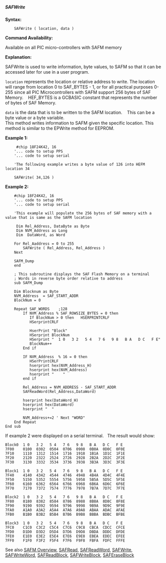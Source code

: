 <div class="section">

<div class="titlepage">

<div>

<div>

##### <span id="safwrite"></span>SAFWrite

</div>

</div>

</div>

<span class="strong">**Syntax:**</span>

``` screen
    SAFWrite ( location, data )
```

<span class="strong">**Command Availability:**</span>

Available on all PIC micro-controllers with SAFM memory

<span class="strong">**Explanation:**</span>  
  
SAFWrite is used to write information, byte values, to SAFM so that it
can be accessed later for use in a user program.  
  
`location` represents the location or relative address to write. The
location will range from location 0 to SAF\_BYTES - 1, or for all
practical purposes 0-255 since all PIC Microcontrollers with SAFM
support 256 bytes of SAF Memory.    HEF\_BYTES is a GCBASIC constant
that represents the number of bytes of SAF Memory.  
  
`data` is the data that is to be written to the SAFM location.    This
can be a byte value or a byte variable.  
This method writes information to SAFM given the specific location. This
method is similar to the EPWrite method for EEPROM.  
  
<span class="strong">**Example 1:**</span>

``` screen
     #chip 18F24K42, 16
    '... code to setup PPS
    '... code to setup serial

    'The following example writes a byte value of 126 into HEFM location 34

    SAFWrite( 34,126 )
```

  
  
<span class="strong">**Example 2:**</span>

``` screen
    #chip 18F24K42, 16
    '... code to setup PPS
    '... code to setup serial

    'This example will populate the 256 bytes of SAF memory with a value that is same as the SAFM location

     Dim Rel_Address, DataByte as Byte
     Dim NVM_Address as Long
     Dim  DataWord, as Word

    For Rel_Aaddress = 0 to 255
        SAFWrite ( Rel_Address, Rel_Address )
    Next

    SAFM_Dump
    end

    ; This subroutine displays the SAF Flash Memory on a terminal
    ; Words in reverse byte order relative to address
    sub SAFM_Dump

    Dim Blocknum as Byte
    NVM_Address  = SAF_START_ADDR
    BlockNum = 0

    Repeat SAF_WORDS    ;128
        If NVM_Address % SAF_ROWSIZE_BYTES = 0 then
           If BlockNum > 0 then   HSERPRINTCRLF
           HSerprintCRLF

           HserPrint "Block"
           HSerprint BlockNum
           HSerprint "  1 0   3 2   5 4   7 6   9 8   B A   D C   F E"
           BlockNum++
        End if

        IF NVM_Address  % 16 = 0 then
           HSerPrintCRLF
           hserprint hex(NVM_Address_H)
           hserprint hex(NVM_Address)
           hserprint "    "
        end if

        Rel_Address = NVM_ADDRESS - SAF_START_ADDR
        SAFReadWord(Rel_Address,DataWord)

        hserprint hex(DataWord_H)
        hserprint hex(DataWord)
        hserprint "  "

        NVM_Address+=2 ' Next "WORD"
    End Repeat
End sub
```

  
  
If example 2 were displayed on a serial terminal.   The result would
show:

``` screen
Block0  1 0   3 2   5 4   7 6   9 8   B A   D C   F E
7F00    0100  0302  0504  0706  0908  0B0A  0D0C  0F0E
7F10    1110  1312  1514  1716  1918  1B1A  1D1C  1F1E
7F20    2120  2322  2524  2726  2928  2B2A  2D2C  2F2E
7F30    3130  3332  3534  3736  3938  3B3A  3D3C  3F3E

Block1  1 0   3 2   5 4   7 6   9 8   B A   D C   F E
7F40    4140  4342  4544  4746  4948  4B4A  4D4C  4F4E
7F50    5150  5352  5554  5756  5958  5B5A  5D5C  5F5E
7F60    6160  6362  6564  6766  6968  6B6A  6D6C  6F6E
7F70    7170  7372  7574  7776  7978  7B7A  7D7C  7F7E

Block2  1 0   3 2   5 4   7 6   9 8   B A   D C   F E
7F80    8180  8382  8584  8786  8988  8B8A  8D8C  8F8E
7F90    9190  9392  9594  9796  9998  9B9A  9D9C  9F9E
7FA0    A1A0  A3A2  A5A4  A7A6  A9A8  ABAA  ADAC  AFAE
7FB0    B1B0  B3B2  B5B4  B7B6  B9B8  BBBA  BDBC  BFBE

Block3  1 0   3 2   5 4   7 6   9 8   B A   D C   F E
7FC0    C1C0  C3C2  C5C4  C7C6  C9C8  CBCA  CDCC  CFCE
7FD0    D1D0  D3D2  D5D4  D7D6  D9D8  DBDA  DDDC  DFDE
7FE0    E1E0  E3E2  E5E4  E7E6  E9E8  EBEA  EDEC  EFEE
7FF0    F1F0  F3F2  F5F4  F7F6  F9F8  FBFA  FDFC  FFFE
```

  
  
See also
<a href="safm_overview" class="link" title="SAFM Overview">SAFM Overview</a>,
<a href="safread" class="link" title="SAFRead">SAFRead</a>,
<a href="safreadword" class="link" title="SAFReadWord">SAFReadWord</a>,
<a href="safwrite" class="link" title="SAFWrite">SAFWrite</a>,
<a href="safwriteword" class="link" title="SAFWriteWord">SAFWriteWord</a>,
<a href="safreadblock" class="link" title="SAFReadBlock">SAFReadBlock</a>,
<a href="safwriteblock" class="link" title="SAFWriteBlock">SAFWriteBlock</a>,
<a href="saferaseblock" class="link" title="SAFEraseBlock">SAFEraseBlock</a>

</div>
